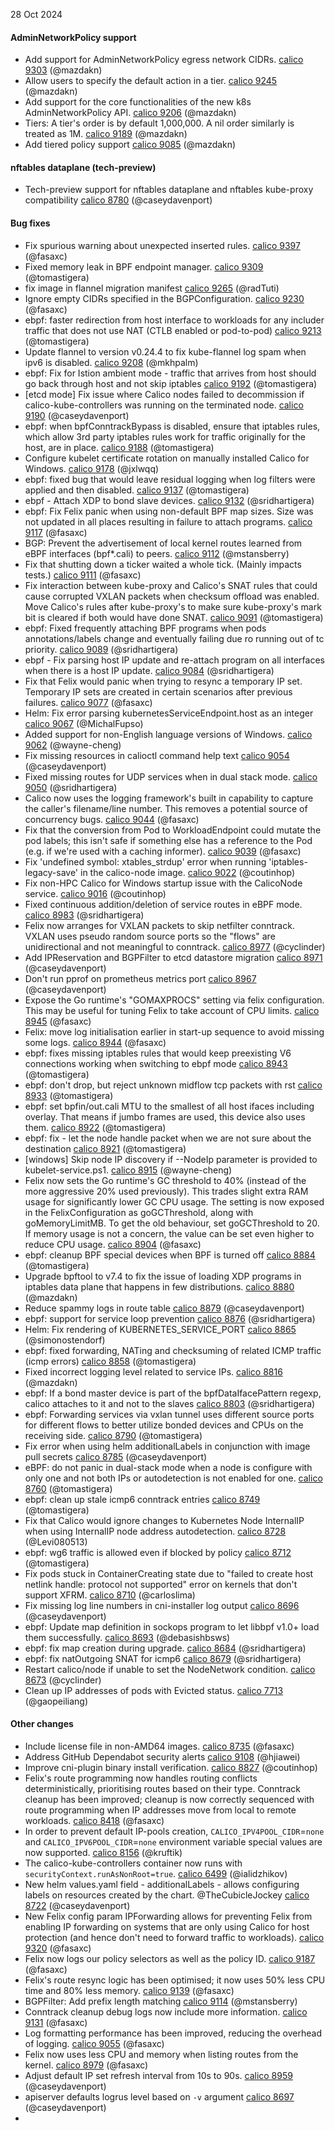 28 Oct 2024

#### AdminNetworkPolicy support

- Add support for AdminNetworkPolicy egress network CIDRs. [calico 9303](https://github.com/projectcalico/calico/pull/9303) (@mazdakn)
- Allow users to specify the default action in a tier. [calico 9245](https://github.com/projectcalico/calico/pull/9245) (@mazdakn)
- Add support for the core functionalities of the  new k8s AdminNetworkPolicy API. [calico 9206](https://github.com/projectcalico/calico/pull/9206) (@mazdakn)
- Tiers: A tier's order is by default 1,000,000. A nil order similarly is treated as 1M. [calico 9189](https://github.com/projectcalico/calico/pull/9189) (@mazdakn)
- Add tiered policy support [calico 9085](https://github.com/projectcalico/calico/pull/9085) (@mazdakn)

#### nftables dataplane (tech-preview)

- Tech-preview support for nftables dataplane and nftables kube-proxy compatibility [calico 8780](https://github.com/projectcalico/calico/pull/8780) (@caseydavenport)

#### Bug fixes

- Fix spurious warning about unexpected inserted rules. [calico 9397](https://github.com/projectcalico/calico/pull/9397) (@fasaxc)
- Fixed memory leak in BPF endpoint manager. [calico 9309](https://github.com/projectcalico/calico/pull/9309) (@tomastigera)
- fix image in flannel migration manifest [calico 9265](https://github.com/projectcalico/calico/pull/9265) (@radTuti)
- Ignore empty CIDRs specified in the BGPConfiguration. [calico 9230](https://github.com/projectcalico/calico/pull/9230) (@fasaxc)
- ebpf: faster redirection from host interface to workloads for any includer traffic that does not use NAT (CTLB enabled or pod-to-pod) [calico 9213](https://github.com/projectcalico/calico/pull/9213) (@tomastigera)
- Update flannel to version v0.24.4 to fix kube-flannel log spam when  ipv6 is disabled. [calico 9208](https://github.com/projectcalico/calico/pull/9208) (@mkhpalm)
- ebpf: Fix for Istion ambient mode - traffic that arrives from host should go back through host and not skip iptables [calico 9192](https://github.com/projectcalico/calico/pull/9192) (@tomastigera)
- [etcd mode] Fix issue where Calico nodes failed to decommission if calico-kube-controllers was running on the terminated node. [calico 9190](https://github.com/projectcalico/calico/pull/9190) (@caseydavenport)
- ebpf: when bpfConntrackBypass is disabled, ensure that iptables rules, which allow 3rd party iptables rules work for traffic originally for the host, are in place. [calico 9188](https://github.com/projectcalico/calico/pull/9188) (@tomastigera)
- Configure kubelet certificate rotation on manually installed Calico for Windows. [calico 9178](https://github.com/projectcalico/calico/pull/9178) (@jxlwqq)
- ebpf: fixed bug that would leave residual logging when log filters were applied and then disabled. [calico 9137](https://github.com/projectcalico/calico/pull/9137) (@tomastigera)
- ebpf - Attach XDP to bond slave devices. [calico 9132](https://github.com/projectcalico/calico/pull/9132) (@sridhartigera)
- ebpf: Fix Felix panic when using non-default BPF map sizes.  Size was not updated in all places resulting in failure to attach programs. [calico 9117](https://github.com/projectcalico/calico/pull/9117) (@fasaxc)
- BGP: Prevent the advertisement of local kernel routes learned from eBPF interfaces (bpf*.cali) to peers. [calico 9112](https://github.com/projectcalico/calico/pull/9112) (@mstansberry)
- Fix that shutting down a ticker waited a whole tick.  (Mainly impacts tests.) [calico 9111](https://github.com/projectcalico/calico/pull/9111) (@fasaxc)
- Fix interaction between kube-proxy and Calico's SNAT rules that could cause corrupted VXLAN packets when checksum offload was enabled.  Move Calico's rules after kube-proxy's to make sure kube-proxy's mark bit is cleared if both would have done SNAT. [calico 9091](https://github.com/projectcalico/calico/pull/9091) (@tomastigera)
- ebpf: Fixed frequently attaching BPF programs when pods annotations/labels change and eventually failing due ro running out of  tc priority. [calico 9089](https://github.com/projectcalico/calico/pull/9089) (@sridhartigera)
- ebpf - Fix parsing host IP update and re-attach program on all interfaces when there is a host IP update. [calico 9084](https://github.com/projectcalico/calico/pull/9084) (@sridhartigera)
- Fix that Felix would panic when trying to resync a temporary IP set.  Temporary IP sets are created in certain scenarios after previous failures. [calico 9077](https://github.com/projectcalico/calico/pull/9077) (@fasaxc)
- Helm: Fix error parsing kubernetesServiceEndpoint.host as an integer [calico 9067](https://github.com/projectcalico/calico/pull/9067) (@MichalFupso)
- Added support for non-English language versions of Windows. [calico 9062](https://github.com/projectcalico/calico/pull/9062) (@wayne-cheng)
- Fix missing resources in calioctl command help text [calico 9054](https://github.com/projectcalico/calico/pull/9054) (@caseydavenport)
- Fixed missing routes for UDP services when in dual stack mode. [calico 9050](https://github.com/projectcalico/calico/pull/9050) (@sridhartigera)
- Calico now uses the logging framework's built in capability to capture the caller's filename/line number.  This removes a potential source of concurrency bugs. [calico 9044](https://github.com/projectcalico/calico/pull/9044) (@fasaxc)
- Fix that the conversion from Pod to WorkloadEndpoint could mutate the pod labels; this isn't safe if something else has a reference to the Pod (e.g. if we're used with a caching informer). [calico 9039](https://github.com/projectcalico/calico/pull/9039) (@fasaxc)
- Fix 'undefined symbol: xtables_strdup' error when running 'iptables-legacy-save' in the calico-node image. [calico 9022](https://github.com/projectcalico/calico/pull/9022) (@coutinhop)
- Fix non-HPC Calico for Windows startup issue with the CalicoNode service. [calico 9016](https://github.com/projectcalico/calico/pull/9016) (@coutinhop)
- Fixed continuous addition/deletion of service routes in eBPF mode. [calico 8983](https://github.com/projectcalico/calico/pull/8983) (@sridhartigera)
- Felix now arranges for VXLAN packets to skip netfilter conntrack. VXLAN uses pseudo random source ports so the "flows" are unidirectional and not meaningful to conntrack. [calico 8977](https://github.com/projectcalico/calico/pull/8977) (@cyclinder)
- Add IPReservation and BGPFilter to etcd datastore migration [calico 8971](https://github.com/projectcalico/calico/pull/8971) (@caseydavenport)
- Don't run pprof on prometheus metrics port [calico 8967](https://github.com/projectcalico/calico/pull/8967) (@caseydavenport)
- Expose the Go runtime's "GOMAXPROCS" setting via felix configuration.  This may be useful for tuning Felix to take account of CPU limits. [calico 8945](https://github.com/projectcalico/calico/pull/8945) (@fasaxc)
- Felix: move log initialisation earlier in start-up sequence to avoid missing some logs. [calico 8944](https://github.com/projectcalico/calico/pull/8944) (@fasaxc)
- ebpf: fixes missing iptables rules that would keep preexisting V6 connections working when switching to ebpf mode [calico 8943](https://github.com/projectcalico/calico/pull/8943) (@tomastigera)
- ebpf: don't drop, but reject unknown midflow tcp packets with rst [calico 8933](https://github.com/projectcalico/calico/pull/8933) (@tomastigera)
- ebpf: set bpfin/out.cali MTU to the smallest of all host ifaces including overlay. That means if jumbo frames are used, this device also uses them. [calico 8922](https://github.com/projectcalico/calico/pull/8922) (@tomastigera)
- ebpf: fix - let the node handle packet when we are not sure about the destination [calico 8921](https://github.com/projectcalico/calico/pull/8921) (@tomastigera)
- [windows] Skip node IP discovery if --NodeIp parameter is provided to kubelet-service.ps1. [calico 8915](https://github.com/projectcalico/calico/pull/8915) (@wayne-cheng)
- Felix now sets the Go runtime's GC threshold to 40% (instead of the more aggressive 20% used previously). This trades slight extra RAM usage for significantly lower GC CPU usage.  The setting is now exposed in the FelixConfiguration as goGCThreshold, along with goMemoryLimitMB.  To get the old behaviour, set goGCThreshold to 20.  If memory usage is not a concern, the value can be set even higher to reduce CPU usage. [calico 8904](https://github.com/projectcalico/calico/pull/8904) (@fasaxc)
- ebpf: cleanup BPF special devices when BPF is turned off [calico 8884](https://github.com/projectcalico/calico/pull/8884) (@tomastigera)
- Upgrade bpftool to v7.4 to fix the issue of loading XDP programs in iptables data plane that happens in few distributions. [calico 8880](https://github.com/projectcalico/calico/pull/8880) (@mazdakn)
- Reduce spammy logs in route table [calico 8879](https://github.com/projectcalico/calico/pull/8879) (@caseydavenport)
- ebpf: support for service loop prevention [calico 8876](https://github.com/projectcalico/calico/pull/8876) (@sridhartigera)
- Helm: Fix rendering of KUBERNETES_SERVICE_PORT [calico 8865](https://github.com/projectcalico/calico/pull/8865) (@simonostendorf)
- ebpf: fixed forwarding, NATing and checksuming of related ICMP traffic (icmp errors) [calico 8858](https://github.com/projectcalico/calico/pull/8858) (@tomastigera)
- Fixed incorrect logging level related to service IPs. [calico 8816](https://github.com/projectcalico/calico/pull/8816) (@mazdakn)
- ebpf:  If a bond master device is part of the bpfDataIfacePattern regexp, calico attaches to it and not to the slaves [calico 8803](https://github.com/projectcalico/calico/pull/8803) (@sridhartigera)
- ebpf: Forwarding services via vxlan tunnel uses different source ports for different flows to better utilize bonded devices and CPUs on the receiving side. [calico 8790](https://github.com/projectcalico/calico/pull/8790) (@tomastigera)
- Fix error when using helm additionalLabels in conjunction with image pull secrets [calico 8785](https://github.com/projectcalico/calico/pull/8785) (@caseydavenport)
- eBPF: do not panic in dual-stack mode when a node is configure with only one and not both IPs or autodetection is not enabled for one. [calico 8760](https://github.com/projectcalico/calico/pull/8760) (@tomastigera)
- ebpf: clean up stale icmp6 conntrack entries [calico 8749](https://github.com/projectcalico/calico/pull/8749) (@tomastigera)
- Fix that Calico would ignore changes to Kubernetes Node InternalIP when using InternalIP node address autodetection. [calico 8728](https://github.com/projectcalico/calico/pull/8728) (@Levi080513)
- ebpf: wg6 traffic is allowed even if blocked by policy [calico 8712](https://github.com/projectcalico/calico/pull/8712) (@tomastigera)
- Fix pods stuck in ContainerCreating state due to  "failed to create host netlink handle: protocol not supported" error on kernels that don't support XFRM. [calico 8710](https://github.com/projectcalico/calico/pull/8710) (@carloslima)
- Fix missing log line numbers in cni-installer log output [calico 8696](https://github.com/projectcalico/calico/pull/8696) (@caseydavenport)
- ebpf: Update map definition in sockops program to let libbpf v1.0+ load them successfully. [calico 8693](https://github.com/projectcalico/calico/pull/8693) (@debasishbsws)
- ebpf: fix map creation during upgrade. [calico 8684](https://github.com/projectcalico/calico/pull/8684) (@sridhartigera)
- ebpf: fix natOutgoing SNAT for icmp6 [calico 8679](https://github.com/projectcalico/calico/pull/8679) (@sridhartigera)
- Restart calico/node if unable to set the NodeNetwork condition. [calico 8673](https://github.com/projectcalico/calico/pull/8673) (@cyclinder)
- Clean up IP addresses of pods with Evicted status. [calico 7713](https://github.com/projectcalico/calico/pull/7713) (@gaopeiliang)

#### Other changes

- Include license file in non-AMD64 images. [calico 8735](https://github.com/projectcalico/calico/pull/8735) (@fasaxc)
- Address GitHub Dependabot security alerts [calico 9108](https://github.com/projectcalico/calico/pull/9108) (@hjiawei)
- Improve cni-plugin binary install verification. [calico 8827](https://github.com/projectcalico/calico/pull/8827) (@coutinhop)
- Felix's route programming now handles routing conflicts deterministically, prioritising routes based on their type.  Conntrack cleanup has been improved; cleanup is now correctly sequenced with route programming when IP addresses move from local to remote workloads. [calico 8418](https://github.com/projectcalico/calico/pull/8418) (@fasaxc)
- In order to prevent default IP-pools creation, `CALICO_IPV4POOL_CIDR`=`none` and `CALICO_IPV6POOL_CIDR`=`none` environment variable special values are now supported. [calico 8156](https://github.com/projectcalico/calico/pull/8156) (@kruftik)
- The calico-kube-controllers container now runs with `securityContext.runAsNonRoot=true`. [calico 6499](https://github.com/projectcalico/calico/pull/6499) (@ialidzhikov)
- New helm values.yaml field - additionalLabels - allows configuring labels on resources created by the chart. @TheCubicleJockey [calico 8722](https://github.com/projectcalico/calico/pull/8722) (@caseydavenport)
- New Felix config param IPForwarding allows for preventing Felix from enabling IP forwarding on systems that are only using Calico for host protection (and hence don't need to forward traffic to workloads). [calico 9320](https://github.com/projectcalico/calico/pull/9320) (@fasaxc)
- Felix now logs our policy selectors as well as the policy ID. [calico 9187](https://github.com/projectcalico/calico/pull/9187) (@fasaxc)
- Felix's route resync logic has been optimised; it now uses 50% less CPU time and 80% less memory. [calico 9139](https://github.com/projectcalico/calico/pull/9139) (@fasaxc)
- BGPFilter: Add prefix length matching [calico 9114](https://github.com/projectcalico/calico/pull/9114) (@mstansberry)
- Conntrack cleanup debug logs now include more information. [calico 9131](https://github.com/projectcalico/calico/pull/9131) (@fasaxc)
- Log formatting performance has been improved, reducing the overhead of logging. [calico 9055](https://github.com/projectcalico/calico/pull/9055) (@fasaxc)
- Felix now uses less CPU and memory when listing routes from the kernel. [calico 8979](https://github.com/projectcalico/calico/pull/8979) (@fasaxc)
- Adjust default IP set refresh interval from 10s to 90s. [calico 8959](https://github.com/projectcalico/calico/pull/8959) (@caseydavenport)
- apiserver defaults logrus level based on `-v` argument [calico 8697](https://github.com/projectcalico/calico/pull/8697) (@caseydavenport)
-
